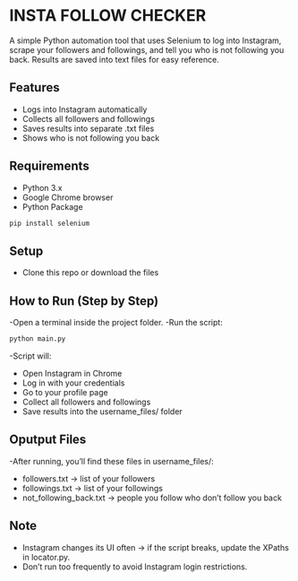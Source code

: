 # INSTA FOLLOW CHECKER

A simple Python automation tool that uses Selenium to log into Instagram, scrape your followers and followings, and tell you who is not following you back.
Results are saved into text files for easy reference.

## Features

- Logs into Instagram automatically
- Collects all followers and followings
- Saves results into separate .txt files
- Shows who is not following you back


## Requirements

- Python 3.x
- Google Chrome browser
- Python Package
 ```bash
pip install selenium
```

## Setup

- Clone this repo or download the files
  
## How to Run (Step by Step)

-Open a terminal inside the project folder.
-Run the script:
 ```bash
 python main.py
 ```

-Script will:

  - Open Instagram in Chrome
  - Log in with your credentials
  - Go to your profile page
  - Collect all followers and followings
  - Save results into the username_files/ folder

## Oputput Files

-After running, you’ll find these files in username_files/:
  - followers.txt → list of your followers
  - followings.txt → list of your followings
  - not_following_back.txt → people you follow who don’t follow you back

## Note
- Instagram changes its UI often → if the script breaks, update the XPaths in locator.py.
- Don’t run too frequently to avoid Instagram login restrictions.
